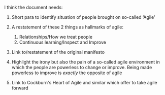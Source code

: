 I think the document needs:

1.  Short para to identify situation of people brought on so-called ‘Agile'

2.  A restatement of these 2 things as hallmarks of agile:
    1.  Relationships/How we treat people
    2.  Continuous learning/Inspect and Improve

3.  Link to/restatement of the original manifesto

4.  Highlight the irony but also the pain of a so-called agile environment in which the people are powerless to change or improve. Being made powerless to improve is _exactly_ the opposite of agile

5. Link to Cockburn's Heart of Agile and similar which offer to take agile forward
